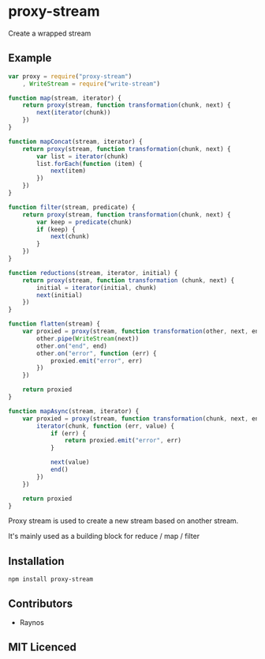 # proxy-stream

Create a wrapped stream

## Example

``` js
var proxy = require("proxy-stream")
    , WriteStream = require("write-stream")

function map(stream, iterator) {
    return proxy(stream, function transformation(chunk, next) {
        next(iterator(chunk))
    })
}

function mapConcat(stream, iterator) {
    return proxy(stream, function transformation(chunk, next) {
        var list = iterator(chunk)
        list.forEach(function (item) {
            next(item)
        })
    })
}

function filter(stream, predicate) {
    return proxy(stream, function transformation(chunk, next) {
        var keep = predicate(chunk)
        if (keep) {
            next(chunk)
        }
    })
}

function reductions(stream, iterator, initial) {
    return proxy(stream, function transformation (chunk, next) {
        initial = iterator(initial, chunk)
        next(initial)
    })
}

function flatten(stream) {
    var proxied = proxy(stream, function transformation(other, next, end) {
        other.pipe(WriteStream(next))
        other.on("end", end)
        other.on("error", function (err) {
            proxied.emit("error", err)
        })
    })

    return proxied
}

function mapAsync(stream, iterator) {
    var proxied = proxy(stream, function transformation(chunk, next, end) {
        iterator(chunk, function (err, value) {
            if (err) {
                return proxied.emit("error", err)
            }

            next(value)
            end()
        })
    })

    return proxied
}
```

Proxy stream is used to create a new stream based on another stream.

It's mainly used as a building block for reduce / map / filter

## Installation

`npm install proxy-stream`

## Contributors

 - Raynos

## MIT Licenced
